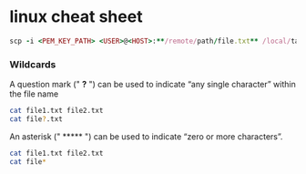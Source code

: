 # linux cheat sheet


```ruby
scp -i <PEM_KEY_PATH> <USER>@<HOST>:**/remote/path/file.txt** /local/target/path
```







### Wildcards

A question mark (" **?** ") can be used to indicate “any single character” within the file name

```bash
cat file1.txt file2.txt
cat file?.txt
```

An asterisk (" ***** ") can be used to indicate “zero or more characters”.

```bash
cat file1.txt file2.txt
cat file*
```